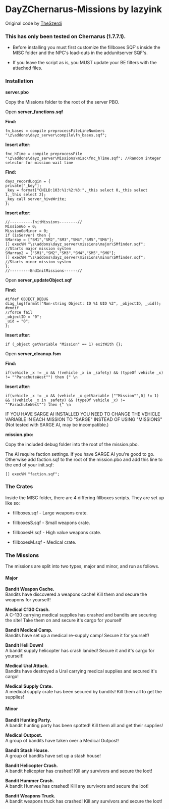 DayZChernarus-Missions by lazyink
=============
Original code by <a href="https://github.com/theszerdi">TheSzerdi</a>

<h3>This has only been tested on Chernarus (1.7.7.1).</h3>  

 * Before installing you must first customize the fillboxes SQF's inside the MISC folder and the NPC's load-outs in the addunitserver SQF's. 
 
 * If you leave the script as is, you MUST update your BE filters with the attached files.


<h3>Installation</h3>

<b>server.pbo</b>

Copy the Missions folder to the root of the server PBO.

Open <b>server_functions.sqf</b>

<b>Find:</b>

	fn_bases = compile preprocessFileLineNumbers "\z\addons\dayz_server\compile\fn_bases.sqf";
	
<b>Insert after:</b>
	
	fnc_hTime = compile preprocessFile "\z\addons\dayz_server\Missions\misc\fnc_hTime.sqf"; //Random integer selector for mission wait time
	
<b>Find:</b>
	
	dayz_recordLogin = {
	private["_key"];
	_key = format["CHILD:103:%1:%2:%3:",_this select 0,_this select 1,_this select 2];
	_key call server_hiveWrite;
	};
	
<b>Insert after:</b>
	
	//----------InitMissions--------//
    MissionGo = 0;
    MissionGoMinor = 0;
    if (isServer) then { 
    SMarray = ["SM1","SM2","SM3","SM4","SM5","SM6"];
    [] execVM "\z\addons\dayz_server\missions\major\SMfinder.sqf"; //Starts major mission system
    SMarray2 = ["SM1","SM2","SM3","SM4","SM5","SM6"];
    [] execVM "\z\addons\dayz_server\missions\minor\SMfinder.sqf"; //Starts minor mission system
    };
    //---------EndInitMissions------//

	
Open <b>server_updateObject.sqf</b>
	
<b>Find:</b>
	
    #ifdef OBJECT_DEBUG
    diag_log(format["Non-string Object: ID %1 UID %2", _objectID, _uid]);
	#endif
    //force fail
    _objectID = "0";
    _uid = "0";
	};
	
<b>Insert after:</b>  
	
    if (_object getVariable "Mission" == 1) exitWith {};
	

	
Open <b>server_cleanup.fsm</b>
 
<b>Find:</b>  
 
    if(vehicle _x != _x && !(vehicle _x in _safety) && (typeOf vehicle _x) != ""ParachuteWest"") then {" \n

<b>Insert after:</b>

    if(vehicle _x != _x && (vehicle _x getVariable [""Mission"",0] != 1) && !(vehicle _x in _safety) && (typeOf vehicle _x) != ""ParachuteWest"") then {" \n

	
	
IF YOU HAVE SARGE AI INSTALLED YOU NEED TO CHANGE THE VEHICLE VARIABLE IN EACH MISSION TO "SARGE" INSTEAD OF USING "MISSIONS" (Not tested with SARGE AI, may be incompatible.)


 
<b>mission.pbo:</b>

Copy the included debug folder into the root of the mission.pbo.
	
The AI require faction settings. If you have SARGE AI you're good to go. Otherwise add faction.sqf to the root of the mission.pbo and add this line to the end of your init.sqf:

    [] execVM "faction.sqf";
	

	
	
<h3>The Crates</h3>

Inside the MISC folder, there are 4 differing fillboxes scripts. They are set up like so:

* fillboxes.sqf - Large weapons crate.

* fillboxesS.sqf - Small weapons crate.

* fillboxesH.sqf - High value weapons crate.

* fillboxesM.sqf - Medical crate.

	
<h3>The Missions</h3>

The missions are split into two types, major and minor, and run as follows.


<h4>Major</h4>

<b>Bandit Weapon Cache.</b>  
Bandits have discovered a weapons cache! Kill them and secure the weapons for yourself!

<b>Medical C130 Crash.</b>  
A C-130 carrying medical supplies has crashed and bandits are securing the site! Take them on and secure it's cargo for yourself

<b>Bandit Medical Camp.</b>  
Bandits have set up a medical re-supply camp! Secure it for yourself!

<b>Bandit Heli Down!</b>  
A bandit supply helicopter has crash landed! Secure it and it's cargo for yourself!

<b>Medical Ural Attack.</b>  
Bandits have destroyed a Ural carrying medical supplies and secured it's cargo!

<b>Medical Supply Crate.</b>  
A medical supply crate has been secured by bandits! Kill them all to get the supplies!


<h4>Minor</h4>

<b>Bandit Hunting Party.</b>  
A bandit hunting party has been spotted! Kill them all and get their supplies!

<b>Medical Outpost.</b>  
A group of bandits have taken over a Medical Outpost!

<b>Bandit Stash House.</b>  
A group of bandits have set up a stash house!

<b>Bandit Helicopter Crash.</b>  
A bandit helicopter has crashed! Kill any survivors and secure the loot!

<b>Bandit Hummer Crash.</b>  
A bandit Humvee has crashed! Kill any survivors and secure the loot!

<b>Bandit Weapons Truck.</b>  
A bandit weapons truck has crashed! Kill any survivors and secure the loot!


		
	


	

